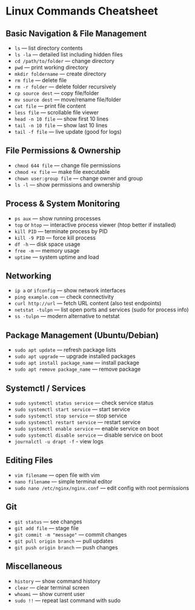 # Linux Commands Cheatsheet

## Basic Navigation & File Management

-   `ls` — list directory contents
-   `ls -la` — detailed list including hidden files
-   `cd /path/to/folder` — change directory
-   `pwd` — print working directory
-   `mkdir foldername` — create directory
-   `rm file` — delete file
-   `rm -r folder` — delete folder recursively
-   `cp source dest` — copy file/folder
-   `mv source dest` — move/rename file/folder
-   `cat file` — print file content
-   `less file` — scrollable file viewer
-   `head -n 10 file` — show first 10 lines
-   `tail -n 10 file` — show last 10 lines
-   `tail -f file` — live update (good for logs)

## File Permissions & Ownership

-   `chmod 644 file` — change file permissions
-   `chmod +x file` — make file executable
-   `chown user:group file` — change owner and group
-   `ls -l` — show permissions and ownership

## Process & System Monitoring

-   `ps aux` — show running processes
-   `top` or `htop` — interactive process viewer (htop better if installed)
-   `kill PID` — terminate process by PID
-   `kill -9 PID` — force kill process
-   `df -h` — disk space usage
-   `free -m` — memory usage
-   `uptime` — system uptime and load

## Networking

-   `ip a` or `ifconfig` — show network interfaces
-   `ping example.com` — check connectivity
-   `curl http://url` — fetch URL content (also test endpoints)
-   `netstat -tulpn` — list open ports and services (sudo for process info)
-   `ss -tulpn` — modern alternative to netstat

## Package Management (Ubuntu/Debian)

-   `sudo apt update` — refresh package lists
-   `sudo apt upgrade` — upgrade installed packages
-   `sudo apt install package_name` — install package
-   `sudo apt remove package_name` — remove package

## Systemctl / Services

-   `sudo systemctl status service` — check service status
-   `sudo systemctl start service` — start service
-   `sudo systemctl stop service` — stop service
-   `sudo systemctl restart service` — restart service
-   `sudo systemctl enable service` — enable service on boot
-   `sudo systemctl disable service` — disable service on boot
-   `journalctl -u drapt -f` - view logs

## Editing Files

-   `vim filename` — open file with vim
-   `nano filename` — simple terminal editor
-   `sudo nano /etc/nginx/nginx.conf` — edit config with root permissions

## Git

-   `git status` — see changes
-   `git add file` — stage file
-   `git commit -m "message"` — commit changes
-   `git pull origin branch` — pull updates
-   `git push origin branch` — push changes

## Miscellaneous

-   `history` — show command history
-   `clear` — clear terminal screen
-   `whoami` — show current user
-   `sudo !!` — repeat last command with sudo

